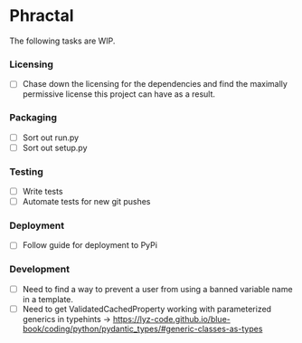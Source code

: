 # Phractal
The following tasks are WIP.

### Licensing
- [ ] Chase down the licensing for the dependencies and find the maximally permissive license this project can have as a result.

### Packaging
- [ ] Sort out run.py
- [ ] Sort out setup.py

### Testing
- [ ] Write tests
- [ ] Automate tests for new git pushes

### Deployment
- [ ] Follow guide for deployment to PyPi

### Development
- [ ] Need to find a way to prevent a user from using a banned variable name in a template.
- [ ] Need to get ValidatedCachedProperty working with parameterized generics in typehints -> https://lyz-code.github.io/blue-book/coding/python/pydantic_types/#generic-classes-as-types